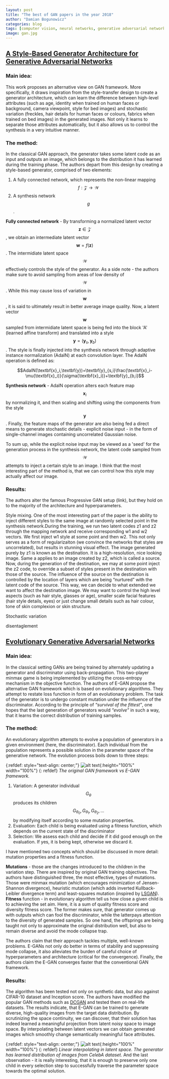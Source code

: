 ```yaml
---
layout: post
title: "The best of GAN papers in the year 2018"
author: "Damian Bogunowicz"
categories: blog
tags: [computer vision, neural networks, generative adversarial networks]
image: gan.jpg
---
```


## [A Style-Based Generator Architecture for Generative Adversarial Networks](https://arxiv.org/pdf/1812.04948.pdf)


### Main idea:

This work proposes an alternative view on GAN framework. More specifically, it draws inspiration from the style-transfer design to create a generator architecture, which can learn the difference between high-level attributes (such as age, identity when trained on human faces or background, camera viewpoint, style for bed images) and stochastic variation (freckles, hair details for human faces or colours, fabrics when trained on bed images) in the generated images. Not only it learns to separate those attributes automatically, but it also allows us to control the synthesis in a very intuitive manner.

### The method:

In the classical GAN approach, the generator takes some latent code as an input and outputs an image, which belongs to the distribution it has learned during the training phase. The authors depart from this design by creating a style-based generator, comprised of two elements: 
1. A fully connected network, which represents the non-linear mapping $$f:\mathcal{Z} \rightarrow \mathcal{W}$$ 
2. A synthesis network $$g$$. 

__Fully connected network__ - By transforming a normalized latent vector $$\textbf{z} \in \mathcal{Z}$$, we obtain an intermediate latent vector $$\textbf{w} = f(\textbf{z})$$. The intermidiate latent space $$\mathcal{W}$$ effectively controls the style of the generator. As a side note - the authors make sure to avoid sampling from areas of low density of $$\mathcal{W}$$. While this may cause loss of variation in $$\textbf{w}$$, it is said to ultimately result in better average image quality. 
Now, a latent vector $$\textbf{w}$$ sampled from intermidiate latent space is being fed into the block 'A' (learned affine transform) and translated into a style $$\textbf{y} =(\textbf{y}_s,\textbf{y}_b)$$. The style is finally injected into the synthesis network through adaptive instance normalization (AdaIN) at each convolution layer. The AdaIN operation is defined as:

$$AdaIN(\textbf{x}_i,\textbf{y})=\textbf{y}_{s,i}\frac{\textbf{x}_i-\mu(\textbf{x}_i)}{\sigma(\textbf{x}_i)}+\textbf{y}_{b,i}$$

__Synthesis network__ - AdaIN operation alters each feature map $$\textbf{x}_i$$ by normalizing it, and then scaling and shifting using the components from the style $$\textbf{y}$$. Finally, the feature maps of the generator are also being fed a direct means to generate stochastic details - explicit noise input - in the form of single-channel images containing uncorrelated Gaussian noise.

To sum up, while the explicit noise input may be viewed as a 'seed' for the generation process in the synthesis network, the latent code sampled from $$\mathcal{W}$$ attempts to inject a certain style to an image. I think that the most interesting part of the method is, that we can control how this style may actually affect our image.

### Results:


The authors alter the famous Progressive GAN setup (link), but they hold on to the majority of the architecture and hyperparameters.

Style mixing. 
One of the most interesting part of the paper is the ability to inject different styles to the same image at randomly selected point in the synthesis network.During the training, we run two latent codes z1 and z2 through the mapping network and receive corresponding w1 and w2 vectors. We first inject w1 style at some point and then w2. This not only serves as a form of regularizaiton (we convince the networks that styles are uncorrelated), but results in stunning visual effect. 
The image generated purely by z1 is known as the destination. It is a high-resolution, nice looking image. Same a applies to an image created by z2, which is called a source. Now, during the generation of the destination, we may at some point inject the z2 code, to override a subset of styles present in the destination with those of the source. The influence of the source on the destination is controlled by the location of layers which are being “nurtured” with the latent code of the source. This way, we can decide to what extended we want to affect the destination image. We may want to control the high level aspects (such as hair style, glasses or age), smaller scale facial features (hair style details, eyes) or just change small details such as hair colour, tone of skin complexion or skin structure.

Stochastic variation

disentaglement


## [Evolutionary Generative Adversarial Networks](https://arxiv.org/abs/1803.00657)

### Main idea:
In the classical setting GANs are being trained by alternately updating a generator and discriminator using back-propagation. This two-player minmax game is being implemented by utilizing the cross-entropy mechanism in the objective function. 
The authors of E-GAN propose the alternative GAN framework which is based on evolutionary algorithms. They attempt to restate loss function in form of an evolutionary problem. The task of the generator is to undergo constant mutation under the influence of the discriminator. According to the principle of <em>“survival of the fittest”</em>, one hopes that the last generation of generators would <em>“evolve”</em> in such a way, that it learns the correct distribution of training samples.

### The method:
An evolutionary algorithm attempts to evolve a population of generators in a given environment (here, the discriminator). Each individual from the population represents a possible solution in the parameter space of the generative network. The evolution process boils down to three steps:

{:refdef: style="text-align: center;"}
![alt text](https://raw.githubusercontent.com/dtransposed/dtransposed.github.io/master/assets/4/1.jpg){:height="100%" width="100%"}
{: refdef}
<em>The original GAN framework vs E-GAN framework.</em>


1. Variation: A generator individual $$G_{\theta}$$ produces its children $$G_{\theta_{0}}, G_{\theta_{1}}, G_{\theta_{2}}, ...$$ by modifying itself according to some mutation properties.
2. Evaluation: Each child is being evaluated using a fitness function, which depends on the current state of the discriminator
3. Selection: We assess each child and decide if it did good enough on the evaluation. If yes, it is being kept, otherwise we discard it.

I have mentioned two concepts which should be discussed in more detail: mutation properties and a fitness function.

__Mutations__ - those are the changes introduced to the children in the variation step. There are inspired by original GAN training objectives. The authors have distinguished three, the most effective, types of mutations. Those were minmax mutation (which encourages minimization of Jensen-Shannon divergence), heuristic mutation (which adds inverted Kullback-Leibler divergence term) and least-squares mutation (inspired by [LSGAN](https://arxiv.org/abs/1611.04076)).
__Fitness__ function - in evolutionary algorithm tell us how close a given  child is to achieving the set aim. Here, it is a sum of quality fitness score and diversity fitness score. The former makes sure, that generator comes up with outputs which can fool the discriminator, while the latterpays attention to the diversity of generated samples. 
So one hand, the offsprings are being taught not only to approximate the original distribution well, but also to remain diverse and avoid the mode collapse trap.

The authors claim that their approach tackles multiple, well-known problems. E-GANs not only do better in terms of stability and suppressing mode collapse, it also alleviates the burden of careful choice of hyperparameters and architecture (critical for the convergence). 
Finally, the authors claim the E-GAN converges faster that the conventional GAN framework.

### Results:
The algorithm has been tested not only on synthetic data, but also against CIFAR-10 dataset and Inception score. The authors have modified the popular GAN methods such as [DCGAN](https://arxiv.org/abs/1511.06434) and tested them on real-life datasets. The results indicate, that  E-GAN can be trained to generate diverse, high-quality images from the target data distribution. By scrutinizing the space continuity, we can discover, that their solution has indeed learned a meaningful projection from latent noisy space to image space. By interpolating between latent vectors we can obtain generated images which smoothly change semantically meaningful face attributes.

{:refdef: style="text-align: center;"}
![alt text](https://raw.githubusercontent.com/dtransposed/dtransposed.github.io/master/assets/4/2.jpg){:height="100%" width="100%"}
{: refdef}
<em>Linear interpolating in latent space. The generator has learned distribution of images from CelebA dataset.</em>
And the last observation - it is really interesting, that it is enough to preserve only one child in every selection step to successfully traverse the parameter space towards the optimal solution.
